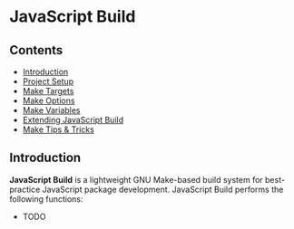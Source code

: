 # JavaScript Build

## Contents

- [Introduction](#introduction)
- [Project Setup](#project-setup)
- [Make Targets](#make-targets)
- [Make Options](#make-options)
- [Make Variables](#make-variables)
- [Extending JavaScript Build](#extending-javascript-build)
- [Make Tips & Tricks](#make-tips--tricks)


## Introduction

**JavaScript Build** is a lightweight GNU Make-based build system for best-practice JavaScript
package development. JavaScript Build performs the following functions:

- TODO
